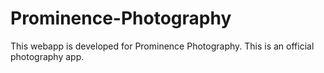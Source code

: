 # Prominence-Photography
This webapp is developed for Prominence Photography. This is an official photography app.
